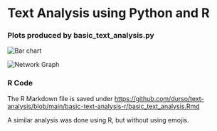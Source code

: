 # Text Analysis using Python and R
### Plots produced by basic_text_analysis.py
![Bar chart](https://github.com/durso/text-analysis/blob/main/basic-text-analysis-py/GMEBar.png?raw=true)


![Network Graph](https://github.com/durso/text-analysis/blob/main/basic-text-analysis-py/GMEgraph.png?raw=true)

### R Code
The R Markdown file is saved under https://github.com/durso/text-analysis/blob/main/basic-text-analysis-r/basic_text_analysis.Rmd

A similar analysis was done using R, but without using emojis. 
